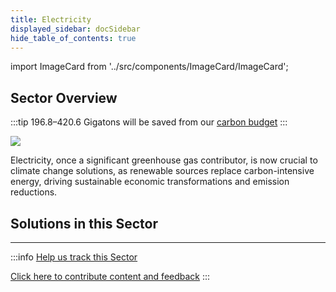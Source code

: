 ```yaml
---
title: Electricity
displayed_sidebar: docSidebar
hide_table_of_contents: true
---
```

import ImageCard from '../src/components/ImageCard/ImageCard';

## Sector Overview

:::tip 196.8–420.6 Gigatons will be saved from our [carbon budget](../glossary/#carbon-budget)
:::

![](/../static/img/electricity.png)

Electricity, once a significant greenhouse gas contributor, is now crucial to climate change solutions, as renewable sources replace carbon-intensive energy, driving sustainable economic transformations and emission reductions.

## Solutions in this Sector

<div style={{ display: 'flex', flexWrap: 'wrap' }}>
  <ImageCard
    title="Utility-Scale Energy Storage"
    description="Large-scale energy storage for storing excess renewable energy and meeting peak demand."
    imageUrl="img/utility-scale-energy-storage.jpg"
    linkUrl="solution-utility-scale-energy-storage"
  />
  <ImageCard
    title="Distributed Energy Storage"
    description="Local energy storage systems that store and supply renewable energy to nearby consumers."
    imageUrl="img/distributed-energy-storage.jpg"
    linkUrl="solution-distributed-energy-storage"
  />
  <ImageCard
    title="Microgrids"
    description="Localized power grids that operate independently or in conjunction with the main grid."
    imageUrl="img/microgrids.jpg"
    linkUrl="solution-microgrids"
  />
  <ImageCard
    title="Grid Flexibility"
    description="Enhancing grid adaptability and stability to integrate diverse renewable energy sources."
    imageUrl="img/grid-flexibility.jpg"
    linkUrl="../solution-grid-flexibility"
  />
   <ImageCard
    title="Net Zero Buildings"
    description="Buildings designed to produce as much energy as they consume, achieving net-zero emissions."
    imageUrl="img/net-zero-buildings.jpg"
    linkUrl="../solution-net-zero-buildings"
  />

  <ImageCard
    title="Building Retrofitting"
    description="The process of making improvements to an existing building to make it more energy-efficient and reduce its carbon footprint."
    imageUrl="img/building-retrofitting.jpg"
    linkUrl="../solution-building-retrofitting"
  />

  <ImageCard
    title="Micro Wind Turbines"
    description="Small-scale wind turbines designed for individual or localized energy generation."
    imageUrl="img/micro-wind-turbines.jpg"
    linkUrl="../solution-micro-wind-turbines"
  />

  <ImageCard
    title="Dynamic Glass"
    description="Glass with advanced coatings that can adjust its properties to control heat and light transmission."
    imageUrl="img/dynamic-glass.jpg"
    linkUrl="../solution-dynamic-glass"
  />

  <ImageCard
    title="Green and Cool Roofs"
    description="Roofing systems designed to mitigate the urban heat island effect and reduce energy consumption."
    imageUrl="img/green-roofing.png"
    linkUrl="../solution-green-and-cool-roofs"
  />

  <ImageCard
    title="Water Distribution Efficiency"
    description="Using advanced technology and processes to reduce water usage while achieving the same results."
    imageUrl="img/water-distribution-efficiency.webp"
    linkUrl="../solution-water-distribution-efficiency"
  />

  <ImageCard
    title="Low-Flow Fixtures"
    description="Innovative fixtures designed to minimize water flow and conserve water resources."
    imageUrl="img/low-flow-fixtures.png"
    linkUrl="../solution-low-flow-fixtures"
  />

  <ImageCard
    title="Ocean Power"
    description="Harnessing the energy from ocean waves and tides to generate electricity."
    imageUrl="img/ocean-power.png"
    linkUrl="../solution-ocean-power"
  />

  <ImageCard
    title="Small Hydropower"
    description="Hydropower systems designed for localized electricity generation using small water streams."
    imageUrl="img/small-hydropower.png"
    linkUrl="../solution-small-hydropower"
  />

  <ImageCard
    title="Biomass Power"
    description="Electricity generation from organic materials, like plants, agricultural waste, and wood."
    imageUrl="img/biomass-power-plant.jpg"
    linkUrl="../solution-biomass-power"
  />

  <ImageCard
    title="Nuclear Power"
    description="Electricity generation from nuclear reactions, producing low greenhouse gas emissions."
    imageUrl="img/nuclear-power.webp"
    linkUrl="../solution-nuclear-power"
  />

  <ImageCard
    title="Solar Hot Water"
    description="Using solar energy to heat water for various applications, such as domestic or industrial use."
    imageUrl="img/solar-hot-water.webp"
    linkUrl="../solution-solar-hot-water"
  />

  <ImageCard
    title="Landfill Methane Capture"
    description="Extracting methane from landfills to prevent emissions and utilize it for energy production."
    imageUrl="img/landfill-methane-capture.gif"
    linkUrl="../solution-landfill-methane-capture"
  />

  <ImageCard
    title="High-Efficiency Heat Pumps"
    description="Heat pumps that efficiently transfer heat between indoors and outdoors for heating and cooling."
    imageUrl="img/high-efficiency-heat-pumps.png"
    linkUrl="../solution-high-efficiency-heat-pumps"
  />

  <ImageCard
    title="Methane Digesters"
    description="Systems that capture methane from organic waste, converting it into usable biogas."
    imageUrl="img/methane-digesters.jpg"
    linkUrl="../solution-methane-digesters"
  />

  <ImageCard
    title="Geothermal Power"
    description="Generating electricity using the Earth's internal heat as a renewable energy source."
    imageUrl="img/geothermal-power.jpg"
    linkUrl="../solution-geothermal-power"
  />

  <ImageCard
    title="District Heating"
    description="Supplying heat to multiple buildings from a centralized source for energy efficiency."
    imageUrl="img/district-heating.jpg"
    linkUrl="../solution-district-heating"
  />

  <ImageCard
    title="Waste to Energy"
    description="Converting waste materials into usable energy through various processes."
    imageUrl="img/waste-to-energy.jpg"
    linkUrl="../solution-waste-to-energy"
  />

  <ImageCard
    title="Smart Thermostats"
    description="Intelligent devices that optimize heating and cooling for energy efficiency and comfort."
    imageUrl="img/smart-thermostats.webp"
    linkUrl="../solution-smart-thermostats"
  />

  <ImageCard
    title="High-Performance Glass"
    description="Advanced glass with improved thermal properties for energy-efficient buildings."
    imageUrl="img/high-performance-glass.png"
    linkUrl="../solution-high-performance-glass"
  />

  <ImageCard
    title="Building Automation Systems"
    description="Integrating technology to manage and control building systems for optimal energy use."
    imageUrl="img/building-automation.png"
    linkUrl="../solution-building-automation-systems"
  />

  <ImageCard
    title="Offshore Wind Turbines"
    description="Wind turbines installed in bodies of water to harness wind energy for electricity."
    imageUrl="img/offshore-wind-turbines.jpg"
    linkUrl="../solution-offshore-wind-turbines"
  />

  <ImageCard
    title="LED Lighting"
    description="Light-emitting diode technology for energy-efficient and long-lasting lighting solutions."
    imageUrl="img/led-lighting.jpg"
    linkUrl="../solution-led-lighting"
  />

  <ImageCard
    title="Insulation"
    description="Materials used to prevent heat loss or gain, improving energy efficiency in buildings."
    imageUrl="https://images.unsplash.com/photo-1607400201889-565b1ee75f8e?crop=entropy&cs=tinysrgb&fit=max&fm=jpg&ixid=Mnw0NDYzODh8MHwxfHNlYXJjaHwxfHxJbnN1bGF0aW9ufGVufDB8fHx8MTY4MzY1OTM5NQ&ixlib=rb-4.0.3&q=80&w=1080"
    linkUrl="../solution-insulation"
  />

  <ImageCard
    title="Concentrated Solar Power"
    description="Solar power systems using mirrors or lenses to concentrate sunlight for electricity generation."
    imageUrl="https://images.unsplash.com/photo-1641959165241-9ba4a661ecb5?crop=entropy&cs=tinysrgb&fit=max&fm=jpg&ixid=Mnw0NDYzODh8MHwxfHNlYXJjaHwxfHxDb25jZW50cmF0ZWQlMjBTb2xhciUyMFBvd2VyfGVufDB8fHx8MTY4MzY1ODMzOQ&ixlib=rb-4.0.3&q=80&w=1080"
    linkUrl="../solution-concentrated-solar-power"
  />

  <ImageCard
    title="Distributed Solar Photovoltaics"
    description="Solar photovoltaic systems distributed across locations for electricity generation."
    imageUrl="https://images.unsplash.com/photo-1559302504-64aae6ca6b6d?crop=entropy&cs=tinysrgb&fit=max&fm=jpg&ixid=Mnw0NDYzODh8MHwxfHNlYXJjaHwxfHxEaXN0cmlidXRlZCUyMFNvbGFyJTIwUGhvdG92b2x0YWljc3xlbnwwfHx8fDE2ODM2NTg0MzY&ixlib=rb-4.0.3&q=80&w=1080"
    linkUrl="../solution-distributed-solar-photovoltaics"
  />

  <ImageCard
    title="Utility-Scale Solar Photovoltaics"
    description="Large-scale solar photovoltaic systems for electricity production on a utility level."
    imageUrl="img/utility-scale-solar-photovoltaics.jpg"
    linkUrl="../solution-utility-scale-solar-photovoltaics"
  />

  <ImageCard
    title="Onshore Wind Turbines"
    description="Wind turbines installed on land to harness wind energy for electricity generation."
    imageUrl="img/onshore-wind-turbines.jpg"
    linkUrl="../solution-onshore-wind-turbines"
  />
</div>

- - -

:::info [Help us track this Sector](contribute)

[Click here to contribute content and feedback](contribute)
:::
